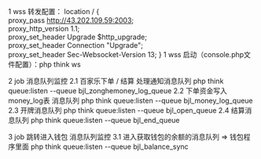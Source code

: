 1 wss 转发配置：
    location / {  
        proxy_pass http://43.202.109.59:2003;    
        proxy_http_version 1.1;  
        proxy_set_header Upgrade $http_upgrade;  
        proxy_set_header Connection "Upgrade";  
        proxy_set_header Sec-Websocket-Version 13;
    } 
1 wss 启动（console.php文件配置）：php think ws

2 job 消息队列监控
2.1 百家乐下单 / 结算 处理通知消息队列       php think queue:listen --queue bjl_zonghemoney_log_queue
2.2 下单资金写入money_log表 消息队列        php think queue:listen --queue bjl_money_log_queue
2.3 开牌消息队列 php think queue:listen --queue bjl_open_queue
2.4 结算消息队列 php think queue:listen --queue bjl_end_queue

3 job 跳转进入钱包 消息队列监控
3.1 进入获取钱包的余额的消息队列 => 钱包程序里面 php think queue:listen --queue bjl_balance_sync
